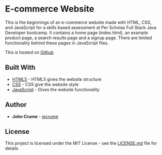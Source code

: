 # E-commerce Website

This is the beginnings of an e-commerce website made with HTML, CSS, and JavaScript for a skills based assessment at Per Scholas Full Stack Java Developer bootcamp. It contains a home page (index.html), an example product page, a search results page and a signup page. There are limited functionality behind these pages in JavaScript files. 

This is hosted on [Github](https://github.com/jecrume/e-commerce-site-sba)

## Built With

* [HTML5](https://developer.mozilla.org/en-US/docs/Learn/Getting_started_with_the_web/HTML_basics) - HTML5 gives the website structure
* [CSS](https://developer.mozilla.org/en-US/docs/Web/CSS) - CSS give the website style
* [JavaScript](https://www.javascript.com/) - Gives the website functionality

## Author

* **John Crume** - [jecrume](https://github.com/jecrume)



## License

This project is licensed under the MIT License - see the [LICENSE.md](LICENSE.md) file for details
